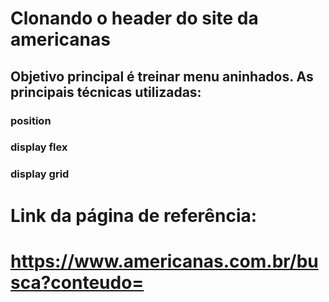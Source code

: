 # Clonando o header do site da americanas

## Objetivo principal é treinar menu aninhados. As principais técnicas utilizadas:

### position
### display flex
### display grid

# Link da página de referência:
# https://www.americanas.com.br/busca?conteudo=
